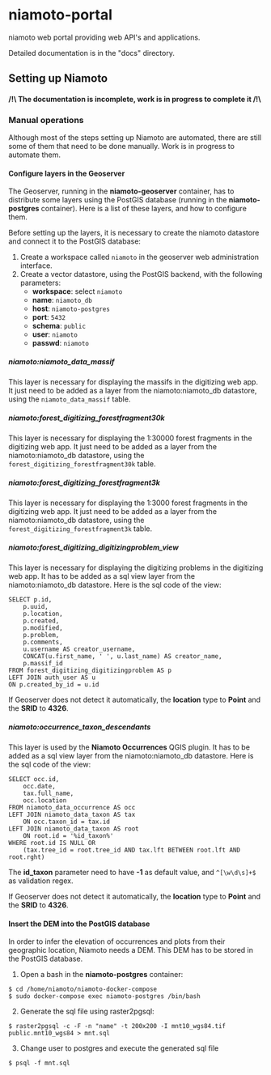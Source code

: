 # niamoto-portal

niamoto web portal providing web API's and applications.

Detailed documentation is in the "docs" directory.


## Setting up Niamoto

#### /!\ The documentation is incomplete, work is in progress to complete it /!\

### Manual operations

Although most of the steps setting up Niamoto are automated, there are still some of them that need to be done manually. Work is in progress to automate them.


#### Configure layers in the Geoserver

The Geoserver, running in the **niamoto-geoserver** container, has to distribute some layers using the PostGIS database (running in the **niamoto-postgres** container). 
Here is a list of these layers, and how to configure them.

Before setting up the layers, it is necessary to create the niamoto datastore and connect it to the PostGIS database:

1. Create a workspace called ```niamoto``` in the geoserver web administration interface.
2. Create a vector datastore, using the PostGIS backend, with the following parameters:
    - **workspace**: select ```niamoto```
    - **name**: ```niamoto_db```
    - **host**: ```niamoto-postgres```
    - **port**: ```5432```
    - **schema**: ```public```
    - **user**: ```niamoto```
    - **passwd**: ```niamoto```


##### niamoto:niamoto_data_massif

This layer is necessary for displaying the massifs in the digitizing web app. It just need to be added as a layer from the niamoto:niamoto_db datastore, using the ```niamoto_data_massif``` table.  

##### niamoto:forest_digitizing_forestfragment30k

This layer is necessary for displaying the 1:30000 forest fragments in the digitizing web app. It just need to be added as a layer from the niamoto:niamoto_db datastore, using the ```forest_digitizing_forestfragment30k``` table.  

##### niamoto:forest_digitizing_forestfragment3k

This layer is necessary for displaying the 1:3000 forest fragments in the digitizing web app. It just need to be added as a layer from the niamoto:niamoto_db datastore, using the ```forest_digitizing_forestfragment3k``` table.

##### niamoto:forest_digitizing_digitizingproblem_view

This layer is necessary for displaying the digitizing problems in the digitizing web app. It has to be added as a sql view layer from the niamoto:niamoto_db datastore. Here is the sql code of the view:

```
SELECT p.id,
    p.uuid,
    p.location,
    p.created,
    p.modified,
    p.problem,
    p.comments,
    u.username AS creator_username,
    CONCAT(u.first_name, ' ', u.last_name) AS creator_name,
    p.massif_id
FROM forest_digitizing_digitizingproblem AS p
LEFT JOIN auth_user AS u
ON p.created_by_id = u.id
```

If Geoserver does not detect it automatically, the **location** type to **Point** and the **SRID** to **4326**.

##### niamoto:occurrence_taxon_descendants

This layer is used by the **Niamoto Occurrences** QGIS plugin. It has to be added as a sql view layer from the niamoto:niamoto_db datastore. Here is the sql code of the view:

```
SELECT occ.id,
    occ.date,
    tax.full_name,
    occ.location
FROM niamoto_data_occurrence AS occ
LEFT JOIN niamoto_data_taxon AS tax
    ON occ.taxon_id = tax.id
LEFT JOIN niamoto_data_taxon AS root
    ON root.id = '%id_taxon%'
WHERE root.id IS NULL OR
    (tax.tree_id = root.tree_id AND tax.lft BETWEEN root.lft AND root.rght)
```

The **id_taxon** parameter need to have **-1** as default value, and ```^[\w\d\s]+$``` as validation regex.

If Geoserver does not detect it automatically, the **location** type to **Point** and the **SRID** to **4326**.


#### Insert the DEM into the PostGIS database

In order to infer the elevation of occurrences and plots from their geographic location, Niamoto needs a DEM. This DEM has to be stored in the PostGIS database.

1. Open a bash in the **niamoto-postgres** container:

``` 
$ cd /home/niamoto/niamoto-docker-compose
$ sudo docker-compose exec niamoto-postgres /bin/bash
```

2. Generate the sql file using raster2pgsql:

```
$ raster2pgsql -c -F -n "name" -t 200x200 -I mnt10_wgs84.tif public.mnt10_wgs84 > mnt.sql
```

3. Change user to postgres and execute the generated sql file

```
$ psql -f mnt.sql
```
